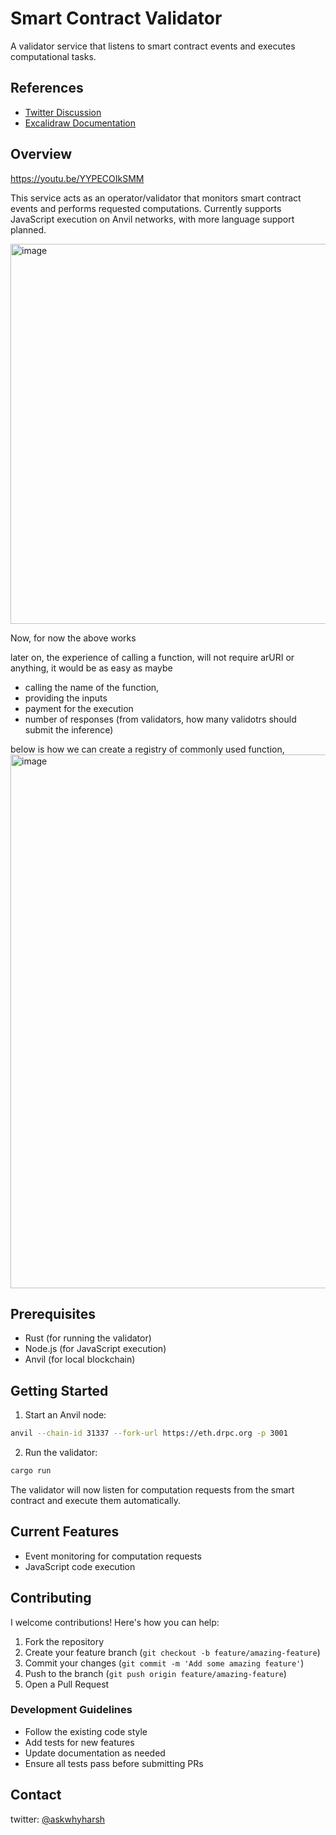 # Smart Contract Validator

A validator service that listens to smart contract events and executes computational tasks.

## References
- [Twitter Discussion](https://x.com/askwhyharsh/status/1876214220880060702)
- [Excalidraw Documentation](https://t.co/lzj4bW97U1)

## Overview

https://youtu.be/YYPECOIkSMM

This service acts as an operator/validator that monitors smart contract events and performs requested computations. Currently supports JavaScript execution on Anvil networks, with more language support planned.

<img width="608" alt="image" src="https://github.com/user-attachments/assets/86de438c-b37c-4559-bda8-660fec7cf4d5" />

Now, for now the above works

later on, the experience of calling a function, will not require arURI or anything, it would be as easy as maybe 
- calling the name of the function, 
- providing the inputs
- payment for the execution
- number of responses (from validators, how many validotrs should submit the inference)

below is how we can create a registry of commonly used function, 
<img width="854" alt="image" src="https://github.com/user-attachments/assets/6bf6734c-e3f0-4834-a213-a97a53539ddd" />

## Prerequisites

- Rust (for running the validator)
- Node.js (for JavaScript execution)
- Anvil (for local blockchain)

## Getting Started

1. Start an Anvil node:
```bash
anvil --chain-id 31337 --fork-url https://eth.drpc.org -p 3001
```

2. Run the validator:
```bash
cargo run
```

The validator will now listen for computation requests from the smart contract and execute them automatically.

## Current Features

- Event monitoring for computation requests
- JavaScript code execution

## Contributing
I welcome contributions! Here's how you can help:

1. Fork the repository
2. Create your feature branch (`git checkout -b feature/amazing-feature`)
3. Commit your changes (`git commit -m 'Add some amazing feature'`)
4. Push to the branch (`git push origin feature/amazing-feature`)
5. Open a Pull Request

### Development Guidelines

- Follow the existing code style
- Add tests for new features
- Update documentation as needed
- Ensure all tests pass before submitting PRs


## Contact

twitter: [@askwhyharsh](https://x.com/askwhyharsh)
